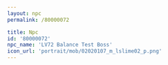 ```yaml
---
layout: npc
permalink: /80000072

title: Npc
id: '80000072'
npc_name: 'LV72 Balance Test Boss'
icon_url: 'portrait/mob/02020107_m_lslime02_p.png'
---
```

